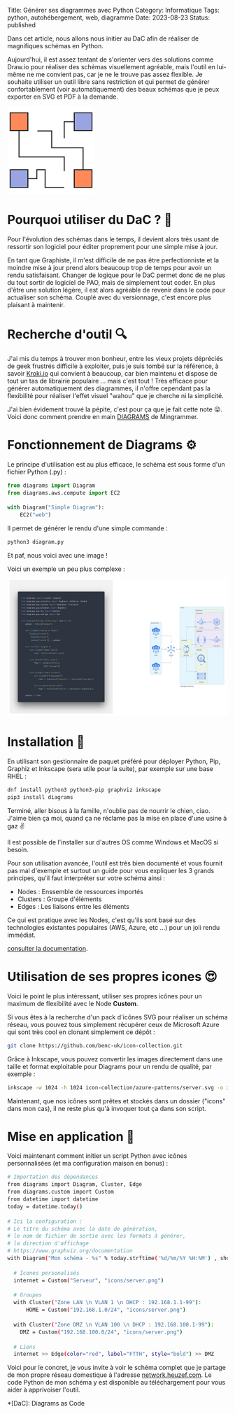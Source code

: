Title: Générer ses diagrammes avec Python
Category: Informatique
Tags: python, autohébergement, web, diagramme
Date: 2023-08-23
Status: published

Dans cet article, nous allons nous initier au DaC afin de réaliser de magnifiques schémas en Python.

Aujourd'hui, il est assez tentant de s'orienter vers des solutions comme Draw.io pour réaliser des schémas visuellement agréable, mais l'outil en lui-même ne me convient pas, car je ne le trouve pas assez flexible. Je souhaite utiliser un outil libre sans restriction et qui permet de générer confortablement (voir automatiquement) des beaux schémas que je peux exporter en SVG et PDF à la demande.

![Diagrams](../../assets/diagrams.png)

# Pourquoi utiliser du DaC ? 🤔

Pour l'évolution des schémas dans le temps, il devient alors très usant de ressortir son logiciel pour éditer proprement pour une simple mise à jour.

En tant que Graphiste, il m'est difficile de ne pas être perfectionniste et la moindre mise à jour prend alors beaucoup trop de temps pour avoir un rendu satisfaisant.
Changer de logique pour le DaC permet donc de ne plus du tout sortir de logiciel de PAO, mais de simplement tout coder. En plus d'être une solution légère, il est alors agréable de revenir dans le code pour actualiser son schéma. Couplé avec du versionnage, c'est encore plus plaisant à maintenir.

# Recherche d'outil 🔍

J'ai mis du temps à trouver mon bonheur, entre les vieux projets dépréciés de geek frustrés difficile à exploiter, puis je suis tombé sur la référence, à savoir [Kroki.io](https://kroki.io) qui convient à beaucoup, car bien maintenu et dispose de tout un tas de librairie populaire ... mais c'est tout ! Très efficace pour générer automatiquement des diagrammes, il n'offre cependant pas la flexibilité pour réaliser l'effet visuel "wahou" que je cherche ni la simplicité.

J'ai bien évidement trouvé la pépite, c'est pour ça que je fait cette note 😜.
Voici donc comment prendre en main [DIAGRAMS](https://diagrams.mingrammer.com/) de Mingrammer.

# Fonctionnement de Diagrams ⚙️

Le principe d'utilisation est au plus efficace, le schéma est sous forme d'un fichier Python (.py) :

```python
from diagrams import Diagram
from diagrams.aws.compute import EC2

with Diagram("Simple Diagram"):
    EC2("web")
```

Il permet de générer le rendu d'une simple commande :

```bash
python3 diagram.py
```

Et paf, nous voici avec une image !

Voici un exemple un peu plus complexe :

![Diagrams](../../assets/dac.jpg)

# Installation 🔧

En utilisant son gestionnaire de paquet préféré pour déployer Python, Pip, Graphiz et Inkscape (sera utile pour la suite), par exemple sur une base RHEL :

```bash
dnf install python3 python3-pip graphviz inkscape
pip3 install diagrams
```

Terminé, aller bisous à la famille, n'oublie pas de nourrir le chien, ciao. J'aime bien ça moi, quand ça ne réclame pas la mise en place d'une usine à gaz ✌️

Il est possible de l'installer sur d'autres OS comme Windows et MacOS si besoin.

Pour son utilisation avancée, l'outil est très bien documenté et vous fournit pas mal d'exemple et surtout un guide pour vous expliquer les 3 grands principes, qu'il faut interpréter sur votre schéma ainsi :

- Nodes : Enssemble de ressources importés
- Clusters : Groupe d'éléments
- Edges : Les liaisons entre les éléments

Ce qui est pratique avec les Nodes, c'est qu'ils sont basé sur des technologies existantes populaires (AWS, Azure, etc ...) pour un joli rendu immédiat.

<i class="fa fa-book"></i> [consulter la documentation](https://diagrams.mingrammer.com/docs/getting-started/installation).

# Utilisation de ses propres icones 😍

Voici le point le plus intéressant, utiliser ses propres icônes pour un maximum de flexibilité avec le Node **Custom**.

Si vous êtes à la recherche d'un pack d'icônes SVG pour réaliser un schéma réseau, vous pouvez tous simplement récupérer ceux de Microsoft Azure qui sont très cool en clonant simplement ce dépôt :

```bash
git clone https://github.com/benc-uk/icon-collection.git
```

Grâce à Inkscape, vous pouvez convertir les images directement dans une taille et format exploitable pour Diagrams pour un rendu de qualité, par exemple :

```bash
inkscape -w 1024 -h 1024 icon-collection/azure-patterns/server.svg -o icons/server.png
```

Maintenant, que nos icônes sont prêtes et stockés dans un dossier ("icons" dans mon cas), il ne reste plus qu'à invoquer tout ça dans son script.

# Mise en application 👷

Voici maintenant comment initier un script Python avec icônes personnalisées (et ma configuration maison en bonus) :

```bash
# Importation des dépendances
from diagrams import Diagram, Cluster, Edge
from diagrams.custom import Custom
from datetime import datetime
today = datetime.today()

# Ici la configuration :
# Le titre du schéma avec la date de génération,
# le nom de fichier de sortie avec les formats à générer,
# la direction d'affichage
# https://www.graphviz.org/documentation
with Diagram("Mon schéma - %s" % today.strftime('%d/%m/%Y %H:%M') , show=False, filename="schema", outformat=["png", "jpg", "svg", "pdf", "dot"], direction="TB"):

  # Icones personalisés
  internet = Custom("Serveur", "icons/server.png")

  # Groupes
  with Cluster("Zone LAN \n VLAN 1 \n DHCP : 192.168.1.1-99"):
      HOME = Custom("192.168.1.0/24", "icons/server.png")

  with Cluster("Zone DMZ \n VLAN 100 \n DHCP : 192.168.100.1-99"):
    DMZ = Custom("192.168.100.0/24", "icons/server.png")

  # Liens
  internet >> Edge(color="red", label="FTTH", style="bold") >> DMZ
```

Voici pour le concret, je vous invite à voir le schéma complet que je partage de mon propre réseau domestique à l'adresse [<i class="fa fa-map"></i> network.heuzef.com](https://network.heuzef.com).
Le code Python de mon schéma y est disponible au téléchargement pour vous aider à apprivoiser l'outil.

*[DaC]: Diagrams as Code
